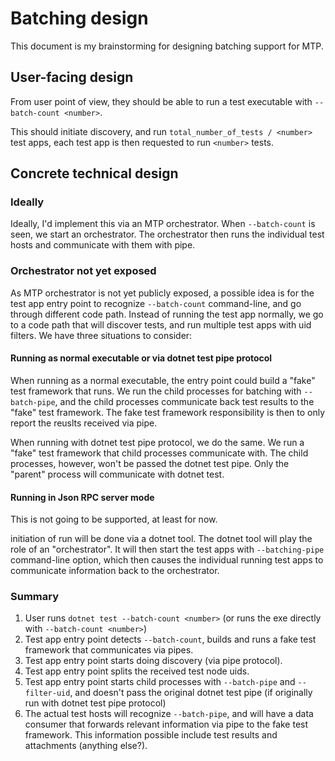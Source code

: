 # Batching design

This document is my brainstorming for designing batching support for MTP.

## User-facing design

From user point of view, they should be able to run a test executable with `--batch-count <number>`.

This should initiate discovery, and run `total_number_of_tests / <number>` test apps, each test app is then requested to run `<number>` tests.

## Concrete technical design

### Ideally

Ideally, I'd implement this via an MTP orchestrator. When `--batch-count` is seen, we start an orchestrator. The orchestrator then runs the individual test hosts and communicate with them with pipe.

### Orchestrator not yet exposed

As MTP orchestrator is not yet publicly exposed, a possible idea is for the test app entry point to recognize `--batch-count` command-line, and go through different code path.
Instead of running the test app normally, we go to a code path that will discover tests, and run multiple test apps with uid filters. We have three situations to consider:

#### Running as normal executable or via dotnet test pipe protocol

When running as a normal executable, the entry point could build a "fake" test framework that runs. We run the child processes for batching with `--batch-pipe`, and the child processes communicate back test results to the "fake" test framework. The fake test framework responsibility is then to only report the reuslts received via pipe.

When running with dotnet test pipe protocol, we do the same. We run a "fake" test framework that child processes communicate with. The child processes, however, won't be passed the dotnet test pipe. Only the "parent" process will communicate with dotnet test.

#### Running in Json RPC server mode

This is not going to be supported, at least for now.

initiation of run will be done via a dotnet tool. The dotnet tool will play the role of an "orchestrator".
It will then start the test apps with `--batching-pipe` command-line option, which then causes the individual running test apps to communicate information back to the orchestrator.

### Summary

1. User runs `dotnet test --batch-count <number>` (or runs the exe directly with `--batch-count <number>`)
2. Test app entry point detects `--batch-count`, builds and runs a fake test framework that communicates via pipes.
3. Test app entry point starts doing discovery (via pipe protocol).
4. Test app entry point splits the received test node uids.
5. Test app entry point starts child processes with `--batch-pipe` and `--filter-uid`, and doesn't pass the original dotnet test pipe (if originally run with dotnet test pipe protocol)
6. The actual test hosts will recognize `--batch-pipe`, and will have a data consumer that forwards relevant information via pipe to the fake test framework. This information possible include test results and attachments (anything else?).
